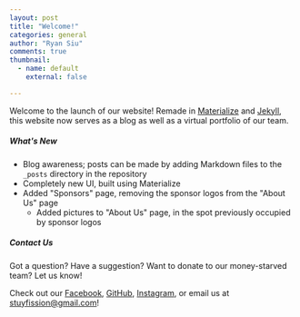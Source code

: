 ```yaml
---
layout: post
title: "Welcome!"
categories: general
author: "Ryan Siu"
comments: true
thumbnail:
  - name: default
    external: false

---
```


Welcome to the launch of our website! Remade in [Materialize](http://materializecss.com/) and [Jekyll](http://jekyllrb.com/), this website now serves as a blog as well as a virtual portfolio of our team.

##### What's New
* Blog awareness; posts can be made by adding Markdown files to the `_posts` directory in the repository
* Completely new UI, built using Materialize
* Added "Sponsors" page, removing the sponsor logos from the "About Us" page
  * Added pictures to "About Us" page, in the spot previously occupied by sponsor logos

##### Contact Us
Got a question? Have a suggestion? Want to donate to our money-starved team? Let us know!

Check out our [Facebook](https://www.facebook.com/stuyfission/), [GitHub](https://github.com/fission310), [Instagram](https://www.instagram.com/stuyfission/), or email us at [stuyfission@gmail.com](mailto:stuyfission@gmail.com)!
